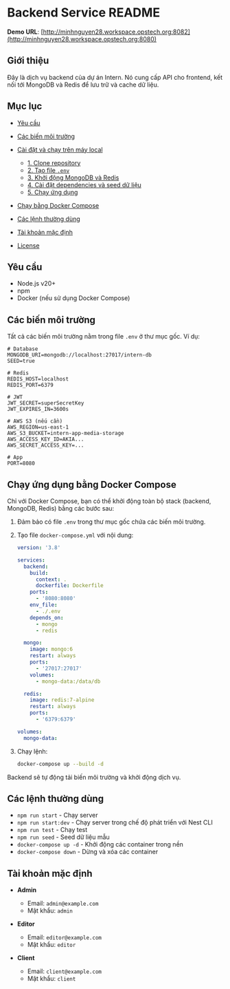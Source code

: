 # Backend Service README

**Demo URL**: [http://minhnguyen28.workspace.opstech.org:8082](http://minhnguyen28.workspace.opstech.org:8080)

## Giới thiệu

Đây là dịch vụ backend của dự án Intern. Nó cung cấp API cho frontend, kết nối tới MongoDB và Redis để lưu trữ và cache dữ liệu.

## Mục lục

- [Yêu cầu](#yêu-cầu)
- [Các biến môi trường](#các-biến-môi-trường)
- [Cài đặt và chạy trên máy local](#cài-đặt-và-chạy-trên-máy-local)

  - [1. Clone repository](#1-clone-repository)
  - [2. Tạo file `.env`](#2-tạo-file-env)
  - [3. Khởi động MongoDB và Redis](#3-khởi-động-mongodb-và-redis)
  - [4. Cài đặt dependencies và seed dữ liệu](#4-cài-đặt-dependencies-và-seed-dữ-liệu)
  - [5. Chạy ứng dụng](#5-chạy-ứng-dụng)

- [Chạy bằng Docker Compose](#chạy-bằng-docker-compose)
- [Các lệnh thường dùng](#các-lệnh-thường-dùng)
- [Tài khoản mặc định](#tài-khoản-mặc-định)
- [License](#license)

## Yêu cầu

- Node.js v20+
- npm
- Docker (nếu sử dụng Docker Compose)

## Các biến môi trường

Tất cả các biến môi trường nằm trong file `.env` ở thư mục gốc. Ví dụ:

```dotenv
# Database
MONGODB_URI=mongodb://localhost:27017/intern-db
SEED=true

# Redis
REDIS_HOST=localhost
REDIS_PORT=6379

# JWT
JWT_SECRET=superSecretKey
JWT_EXPIRES_IN=3600s

# AWS S3 (nếu cần)
AWS_REGION=us-east-1
AWS_S3_BUCKET=intern-app-media-storage
AWS_ACCESS_KEY_ID=AKIA...
AWS_SECRET_ACCESS_KEY=...

# App
PORT=8080
```

## Chạy ứng dụng bằng Docker Compose

Chỉ với Docker Compose, bạn có thể khởi động toàn bộ stack (backend, MongoDB, Redis) bằng các bước sau:

1. Đảm bảo có file `.env` trong thư mục gốc chứa các biến môi trường.
2. Tạo file `docker-compose.yml` với nội dung:

   ```yaml
   version: '3.8'

   services:
     backend:
       build:
         context: .
         dockerfile: Dockerfile
       ports:
         - '8080:8080'
       env_file:
         - ./.env
       depends_on:
         - mongo
         - redis

     mongo:
       image: mongo:6
       restart: always
       ports:
         - '27017:27017'
       volumes:
         - mongo-data:/data/db

     redis:
       image: redis:7-alpine
       restart: always
       ports:
         - '6379:6379'

   volumes:
     mongo-data:
   ```

3. Chạy lệnh:

   ```bash
   docker-compose up --build -d
   ```

Backend sẽ tự động tải biến môi trường và khởi động dịch vụ.

## Các lệnh thường dùng

- `npm run start` - Chạy server
- `npm run start:dev` - Chạy server trong chế độ phát triển với Nest CLI
- `npm run test` - Chạy test
- `npm run seed` - Seed dữ liệu mẫu
- `docker-compose up -d` - Khởi động các container trong nền
- `docker-compose down` - Dừng và xóa các container

## Tài khoản mặc định

- **Admin**

  - Email: `admin@example.com`
  - Mật khẩu: `admin`

- **Editor**

  - Email: `editor@example.com`
  - Mật khẩu: `editor`

- **Client**

  - Email: `client@example.com`
  - Mật khẩu: `client`
